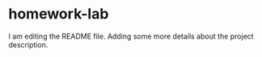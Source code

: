 # homework-lab
I am editing the README file. Adding some more details about the project description.

